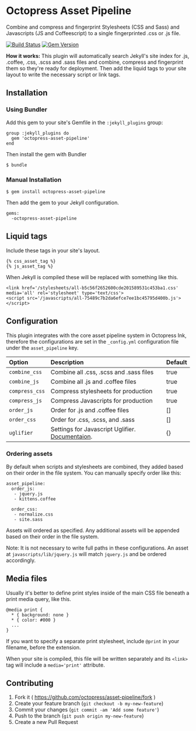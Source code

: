 # Octopress Asset Pipeline

Combine and compress and fingerprint Stylesheets (CSS and Sass) and Javascripts (JS and Coffeescript) to a single fingerprinted .css or .js file.

[![Build Status](https://travis-ci.org/octopress/asset-pipeline.png?branch=master)](https://travis-ci.org/octopress/asset-pipeline)
[![Gem Version](https://badge.fury.io/rb/octopress-asset-pipeline.png)](http://badge.fury.io/rb/octopress-asset-pipeline)

**How it works:** This plugin will automatically search Jekyll's site index for .js, .coffee, .css, .scss and .sass
files and combine, compress and fingerprint them so they're ready for deployment. Then add the liquid tags to your site layout to write
the necessary script or link tags.

## Installation

### Using Bundler

Add this gem to your site's Gemfile in the `:jekyll_plugins` group:

    group :jekyll_plugins do
      gem 'octopress-asset-pipeline'
    end

Then install the gem with Bundler

    $ bundle

### Manual Installation

    $ gem install octopress-asset-pipeline

Then add the gem to your Jekyll configuration.

    gems:
      -octopress-asset-pipeline

## Liquid tags

Include these tags in your site's layout.

```
{% css_asset_tag %}
{% js_asset_tag %}
```

When Jekyll is compiled these will be replaced with something like this.

```
<link href='/stylesheets/all-b5c56f2652600cde201589531c453ba1.css' media='all' rel='stylesheet' type='text/css'>
<script src='/javascripts/all-75489c7b2da6efce7ee1bc45795d400b.js'></script>
```

## Configuration

This plugin integrates with the core asset pipeline system in Octopress Ink, therefore
the configurations are set in the `_config.yml` configuration file under the `asset_pipeline` key.

| Option               | Description                               | Default     |
|:---------------------|:------------------------------------------|:------------|
| `combine_css`        | Combine all .css, .scss and .sass files   | true        |
| `combine_js`         | Combine all .js and .coffee files         | true        |
| `compress_css`       | Compress stylesheets for production       | true        |
| `compress_js`        | Compress Javascripts for production       | true        |
| `order_js`           | Order for .js and .coffee files           | []          |
| `order_css`          | Order for .css, .scss, and .sass          | []          |
| `uglifier`           | Settings for Javascript Uglifier. [Documentaion](https://github.com/lautis/uglifier).  | {}          |

### Ordering assets

By default when scripts and stylesheets are combined, they added based on
their order in the file system. You can manually specify order like this:

```
asset_pipeline:
  order_js:
   - jquery.js
   - kittens.coffee

  order_css:
   - normalize.css
   - site.sass
```
Assets will ordered as specified. Any additional assets will be appended based on their order in the file system.

Note: It is not necessary to write full paths in these configurations. An asset at `javascripts/lib/jquery.js` will match `jquery.js` and be ordered accordingly.

## Media files

Usually it's better to define print styles inside of the main CSS file beneath a print media query, like this.

```
@media print {
  * { background: none }
  * { color: #000 }
  ...
}
```

If you want to specify a separate print stylesheet, include `@print` in your filename, before the extension. 

When your site is compiled, this file will be written separately and its `<link>` tag will include a `media='print'` attribute.

## Contributing

1. Fork it ( https://github.com/octopress/asset-pipeline/fork )
2. Create your feature branch (`git checkout -b my-new-feature`)
3. Commit your changes (`git commit -am 'Add some feature'`)
4. Push to the branch (`git push origin my-new-feature`)
5. Create a new Pull Request

